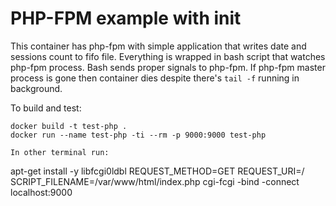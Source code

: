 # PHP-FPM example with init

This container has php-fpm with simple application that writes date and sessions count to
fifo file. Everything is wrapped in bash script that watches php-fpm process.
Bash sends proper signals to php-fpm.
If php-fpm master process is gone then container dies despite there's `tail -f` running in background.

To build and test:

```
docker build -t test-php .
docker run --name test-php -ti --rm -p 9000:9000 test-php

In other terminal run:
```
apt-get install -y libfcgi0ldbl
REQUEST_METHOD=GET REQUEST_URI=/ SCRIPT_FILENAME=/var/www/html/index.php cgi-fcgi -bind -connect localhost:9000
```
